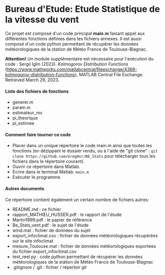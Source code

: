 # Bureau d'Etude: Etude Statistique de la vitesse du vent

Ce projet est composé d'un code principal **main.m** faisant appel aux différentes fonctions définies dans les fichiers annexes. 
Il est aussi composé d'un code python permettant de récupérer les données météorologiques de la station de Météo France de Toulouse-Blagnac. 

**Attention!** Un module supplémentaire est nécessaire pour l'exécution du code : Sergii Iglin (2023). *Kolmogorov Distribution Functions* (https://www.mathworks.com/matlabcentral/fileexchange/4369-kolmogorov-distribution-functions), MATLAB Central File Exchange. Retrieved March 29, 2023.

#### Liste des fichiers de fonctions

- generer.m
- param.m
- estimateur_mv
- pi_theorique
- pi_estimee

#### Comment faire tourner ce code

- Placer dans un unique répertoire le code main.m ainsi que toutes les fonctions (en dézippant le dossier rendu, ou à l'aide de "git clone" : ``` git clone https://github.com/GregHsr/BE_Stats ``` pour télécharger tous les fichiers dans le répertoire courant).
- Ouvrir ce répertoire dans Matlab.
- Ecrire dans le terminal Matlab:
``` main.m ```
- Exécuter le programme.

#### Autres documents

Ce répertoire contient également un certain nombre de fichiers autres:
- README.md : ce fichier
- rapport_MATHIEU_HUSSER.pdf : le rapport de l'étude
- Martin1999.pdf : le papier de référence
- Be_Stats_vent.pdf : le sujet de l'étude
- wind.mat : fichier de données du sujet
- export_infoclimat.csv : fichier de données météorologiques récupérées sur le site infoclimat
- mesure_Toulouse.mat : fichier de données météorologiques exportées du fichier export_infoclimat.csv
- test_reel.py : code python permettant de récupérer les données météorologiques de la station de Météo France de Toulouse-Blagnac
- .gitignore / .git : fichier / répertoir git
